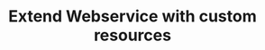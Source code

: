 ---
menuTitle: Extend Webservice
title:  Extend Webservice with custom resources
layout: redirect
redirect: /9/modules/concepts/webservice
---